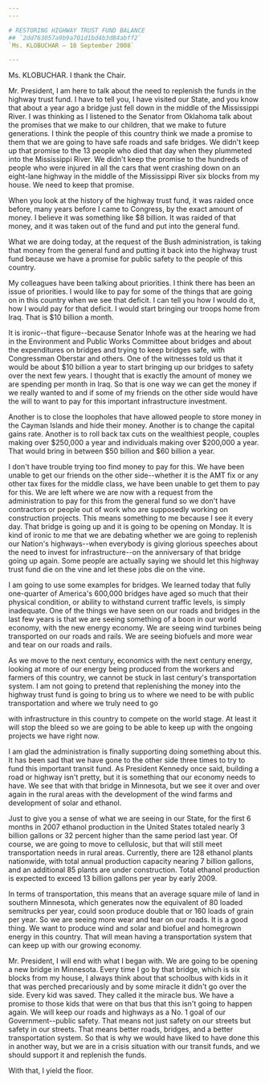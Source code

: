 ```yaml
---
---

# RESTORING HIGHWAY TRUST FUND BALANCE
## `2dd763057a9b9a701d1bd4b3d84abff2`
`Ms. KLOBUCHAR — 10 September 2008`

---
```



Ms. KLOBUCHAR. I thank the Chair.

Mr. President, I am here to talk about the need to replenish the 
funds in the highway trust fund. I have to tell you, I have visited our 
State, and you know that about a year ago a bridge just fell down in 
the middle of the Mississippi River. I was thinking as I listened to 
the Senator from Oklahoma talk about the promises that we make to our 
children, that we make to future generations. I think the people of 
this country think we made a promise to them that we are going to have 
safe roads and safe bridges. We didn't keep up that promise to the 13 
people who died that day when they plummeted into the Mississippi 
River. We didn't keep the promise to the hundreds of people who were 
injured in all the cars that went crashing down on an eight-lane 
highway in the middle of the Mississippi River six blocks from my 
house. We need to keep that promise.

When you look at the history of the highway trust fund, it was raided 
once before, many years before I came to Congress, by the exact amount 
of money. I believe it was something like $8 billion. It was raided of 
that money, and it was taken out of the fund and put into the general 
fund.

What we are doing today, at the request of the Bush administration, 
is taking that money from the general fund and putting it back into the 
highway trust fund because we have a promise for public safety to the 
people of this country.

My colleagues have been talking about priorities. I think there has 
been an issue of priorities. I would like to pay for some of the things 
that are going on in this country when we see that deficit. I can tell 
you how I would do it, how I would pay for that deficit. I would start 
bringing our troops home from Iraq. That is $10 billion a month.

It is ironic--that figure--because Senator Inhofe was at the hearing 
we had in the Environment and Public Works Committee about bridges and 
about the expenditures on bridges and trying to keep bridges safe, with 
Congressman Oberstar and others. One of the witnesses told us that it 
would be about $10 billion a year to start bringing up our bridges to 
safety over the next few years. I thought that is exactly the amount of 
money we are spending per month in Iraq. So that is one way we can get 
the money if we really wanted to and if some of my friends on the other 
side would have the will to want to pay for this important 
infrastructure investment.

Another is to close the loopholes that have allowed people to store 
money in the Cayman Islands and hide their money. Another is to change 
the capital gains rate. Another is to roll back tax cuts on the 
wealthiest people, couples making over $250,000 a year and individuals 
making over $200,000 a year. That would bring in between $50 billion 
and $60 billion a year.

I don't have trouble trying too find money to pay for this. We have 
been unable to get our friends on the other side--whether it is the AMT 
fix or any other tax fixes for the middle class, we have been unable to 
get them to pay for this. We are left where we are now with a request 
from the administration to pay for this from the general fund so we 
don't have contractors or people out of work who are supposedly working 
on construction projects. This means something to me because I see it 
every day. That bridge is going up and it is going to be opening on 
Monday. It is kind of ironic to me that we are debating whether we are 
going to replenish our Nation's highways--when everybody is giving 
glorious speeches about the need to invest for infrastructure--on the 
anniversary of that bridge going up again. Some people are actually 
saying we should let this highway trust fund die on the vine and let 
these jobs die on the vine.

I am going to use some examples for bridges. We learned today that 
fully one-quarter of America's 600,000 bridges have aged so much that 
their physical condition, or ability to withstand current traffic 
levels, is simply inadequate. One of the things we have seen on our 
roads and bridges in the last few years is that we are seeing something 
of a boon in our world economy, with the new energy economy. We are 
seeing wind turbines being transported on our roads and rails. We are 
seeing biofuels and more wear and tear on our roads and rails.

As we move to the next century, economics with the next century 
energy, looking at more of our energy being produced from the workers 
and farmers of this country, we cannot be stuck in last century's 
transportation system. I am not going to pretend that replenishing the 
money into the highway trust fund is going to bring us to where we need 
to be with public transportation and where we truly need to go 


with infrastructure in this country to compete on the world stage. At 
least it will stop the bleed so we are going to be able to keep up with 
the ongoing projects we have right now.


I am glad the administration is finally supporting doing something 
about this. It has been sad that we have gone to the other side three 
times to try to fund this important transit fund. As President Kennedy 
once said, building a road or highway isn't pretty, but it is something 
that our economy needs to have. We see that with that bridge in 
Minnesota, but we see it over and over again in the rural areas with 
the development of the wind farms and development of solar and ethanol.

Just to give you a sense of what we are seeing in our State, for the 
first 6 months in 2007 ethanol production in the United States totaled 
nearly 3 billion gallons or 32 percent higher than the same period last 
year. Of course, we are going to move to cellulosic, but that will 
still meet transportation needs in rural areas. Currently, there are 
128 ethanol plants nationwide, with total annual production capacity 
nearing 7 billion gallons, and an additional 85 plants are under 
construction. Total ethanol production is expected to exceed 13 billion 
gallons per year by early 2009.

In terms of transportation, this means that an average square mile of 
land in southern Minnesota, which generates now the equivalent of 80 
loaded semitrucks per year, could soon produce double that or 160 loads 
of grain per year. So we are seeing more wear and tear on our roads. It 
is a good thing. We want to produce wind and solar and biofuel and 
homegrown energy in this country. That will mean having a 
transportation system that can keep up with our growing economy.

Mr. President, I will end with what I began with. We are going to be 
opening a new bridge in Minnesota. Every time I go by that bridge, 
which is six blocks from my house, I always think about that schoolbus 
with kids in it that was perched precariously and by some miracle it 
didn't go over the side. Every kid was saved. They called it the 
miracle bus. We have a promise to those kids that were on that bus that 
this isn't going to happen again. We will keep our roads and highways 
as a No. 1 goal of our Government--public safety. That means not just 
safety on our streets but safety in our streets. That means better 
roads, bridges, and a better transportation system. So that is why we 
would have liked to have done this in another way, but we are in a 
crisis situation with our transit funds, and we should support it and 
replenish the funds.

With that, I yield the floor.